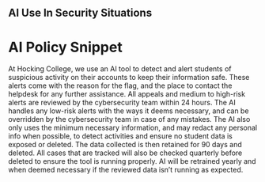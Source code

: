 ## AI Use In Security Situations

# AI Policy Snippet
At Hocking College, we use an AI tool to detect and alert students of suspicious activity on their accounts to keep their information safe. These alerts come with the reason for the flag, and the place to contact the helpdesk for any further assistance. All appeals and medium to high-risk alerts are reviewed by the cybersecurity team within 24 hours. The AI handles any low-risk alerts with the ways it deems necessary, and can be overridden by the cybersecurity team in case of any mistakes. The AI also only uses the minimum necessary information, and may redact any personal info when possible, to detect activities and ensure no student data is exposed or deleted. The data collected is then retained for 90 days and deleted. All cases that are tracked will also be checked quarterly before deleted to ensure the tool is running properly. AI will be retrained yearly and when deemed necessary if the reviewed data isn’t running as expected.

